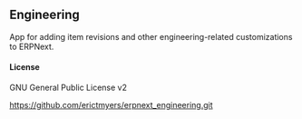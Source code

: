 ## Engineering

App for adding item revisions and other engineering-related customizations to ERPNext.

#### License

GNU General Public License v2

https://github.com/erictmyers/erpnext_engineering.git

